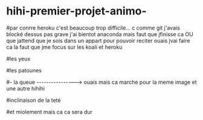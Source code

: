# hihi-premier-projet-animo-

#par conrre heroku c'est beaucoup trop difficile... c comme git j'avais blocké dessus pas grave j'ai bientot anaconda mais faut que jfinisse ca OU que jattend que je sois dans un appart pour pouvoir reciter ouais jvai faire ca la faut que jme focus sur les koali et heroku



#les yeux

#les patounes

#- la queue  ----------------> ouais mais ca marche pour la meme image et une autre hihihi

#inclinaison de la teté

#et miolement mais ca ca sera dur
